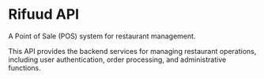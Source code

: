 # Rifuud API

A Point of Sale (POS) system for restaurant management.

This API provides the backend services for managing restaurant operations, including user authentication, order processing, and administrative functions.
